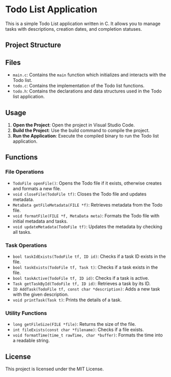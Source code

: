 # Todo List Application

This is a simple Todo List application written in C. It allows you to manage tasks with descriptions, creation dates, and completion statuses.

## Project Structure

## Files

- `main.c`: Contains the `main` function which initializes and interacts with the Todo list.
- `todo.c`: Contains the implementation of the Todo list functions.
- `todo.h`: Contains the declarations and data structures used in the Todo list application.


## Usage

1. **Open the Project**: Open the project in Visual Studio Code.
2. **Build the Project**: Use the build command to compile the project.
3. **Run the Application**: Execute the compiled binary to run the Todo list application.

## Functions

### File Operations

- `TodoFile openFile()`: Opens the Todo file if it exists, otherwise creates and formats a new file.
- `void closeFile(TodoFile tf)`: Closes the Todo file and updates metadata.
- `MetaData getFileMetadata(FILE *f)`: Retrieves metadata from the Todo file.
- `void formatFile(FILE *f, MetaData meta)`: Formats the Todo file with initial metadata and tasks.
- `void updateMetadata(TodoFile tf)`: Updates the metadata by checking all tasks.

### Task Operations

- `bool taskIdExists(TodoFile tf, ID id)`: Checks if a task ID exists in the file.
- `bool taskExists(TodoFile tf, Task t)`: Checks if a task exists in the file.
- `bool taskActive(TodoFile tf, ID id)`: Checks if a task is active.
- `Task getTaskById(TodoFile tf, ID id)`: Retrieves a task by its ID.
- `ID AddTask(TodoFile tf, const char *description)`: Adds a new task with the given description.
- `void printTask(Task t)`: Prints the details of a task.

### Utility Functions

- `long getFileSize(FILE *file)`: Returns the size of the file.
- `int fileExists(const char *filename)`: Checks if a file exists.
- `void formatTime(time_t rawTime, char *buffer)`: Formats the time into a readable string.

## License

This project is licensed under the MIT License.